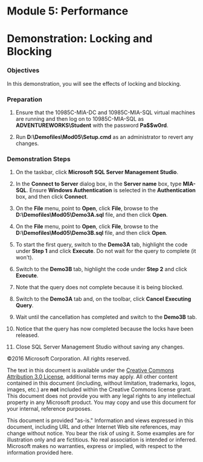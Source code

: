 # Module 5: Performance
# Demonstration: Locking and Blocking

### Objectives

In this demonstration, you will see the effects of locking and blocking.

### Preparation

1.	Ensure that the 10985C-MIA-DC and 10985C-MIA-SQL virtual machines are running and then log on to 10985C-MIA-SQL as **ADVENTUREWORKS\Student** with the password **Pa$$w0rd**. 

2.	Run **D:\Demofiles\Mod05\Setup.cmd** as an administrator to revert any changes.

### Demonstration Steps

1.  On the taskbar, click **Microsoft SQL Server Management Studio**.

2.  In the **Connect to Server** dialog box, in the **Server name** box, type **MIA-SQL**. Ensure **Windows Authentication** is selected in the **Authentication** box, and then click **Connect**.

3.  On the **File** menu, point to **Open**, click **File**, browse to the **D:\\Demofiles\\Mod05\\Demo3A.sql** file, and then click **Open**.

4.  On the **File** menu, point to **Open**, click **File**, browse to the **D:\\Demofiles\\Mod05\\Demo3B.sql** file, and then click **Open**.

5.  To start the first query, switch to the **Demo3A** tab, highlight the code under **Step 1** and click **Execute**. Do not wait for the query to complete (it won't).

6.  Switch to the **Demo3B** tab, highlight the code under **Step 2** and click **Execute**.

7.  Note that the query does not complete because it is being blocked.

8.  Switch to the **Demo3A** tab and, on the toolbar, click **Cancel Executing Query**.

9.  Wait until the cancellation has completed and switch to the **Demo3B** tab.

10. Notice that the query has now completed because the locks have been released.

11. Close SQL Server Management Studio without saving any changes.


©2016 Microsoft Corporation. All rights reserved.

The text in this document is available under the [Creative Commons Attribution 3.0 License](https://creativecommons.org/licenses/by/3.0/legalcode "Creative Commons Attribution 3.0 License"), additional terms may apply.  All other content contained in this document (including, without limitation, trademarks, logos, images, etc.) are **not** included within the Creative Commons license grant.  This document does not provide you with any legal rights to any intellectual property in any Microsoft product. You may copy and use this document for your internal, reference purposes.

This document is provided "as-is." Information and views expressed in this document, including URL and other Internet Web site references, may change without notice. You bear the risk of using it. Some examples are for illustration only and are fictitious. No real association is intended or inferred. Microsoft makes no warranties, express or implied, with respect to the information provided here.